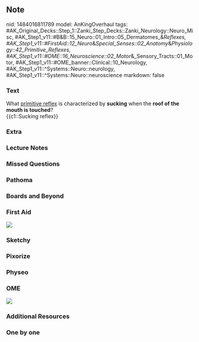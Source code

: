 ## Note
nid: 1484016811789
model: AnKingOverhaul
tags: #AK_Original_Decks::Step_1::Zanki_Step_Decks::Zanki_Neurology::Neuro_Misc, #AK_Step1_v11::#B&B::15_Neuro::01_Intro::05_Dermatomes_&_Reflexes, #AK_Step1_v11::#FirstAid::12_Neuro_&_Special_Senses::02_Anatomy_&_Physiology::42_Primitive_Reflexes, #AK_Step1_v11::#OME::16_Neuroscience::02_Motor_&_Sensory_Tracts::01_Motor, #AK_Step1_v11::#OME_banner::Clinical::10_Neurology, #AK_Step1_v11::^Systems::Neuro::neurology, #AK_Step1_v11::^Systems::Neuro::neuroscience
markdown: false

### Text
<div>
  What <u>primitive reflex</u> is characterized by <b>sucking</b>
  when the <b>roof of the mouth is touched</b>?
</div>
<div>
  {{c1::Sucking reflex}}
</div>

### Extra


### Lecture Notes


### Missed Questions


### Pathoma


### Boards and Beyond


### First Aid
<img src="tmpEVA7Fx.png">

### Sketchy


### Pixorize


### Physeo


### OME
<div class="ome-widget">
  <a href=
  "https://onlinemeded.org/spa/neurology?ref=anki"><img src="_OME_AnkiFlashcards_Topic_3.png"></a>
</div>

### Additional Resources


### One by one

